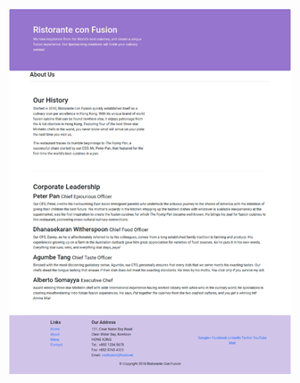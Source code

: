 <img src="https://github.com/ishaanbassi/Full-Stack-Web-Development/blob/master/Bootstrap/Bootstrap4/conFusion/assignment1-desktop.png">
